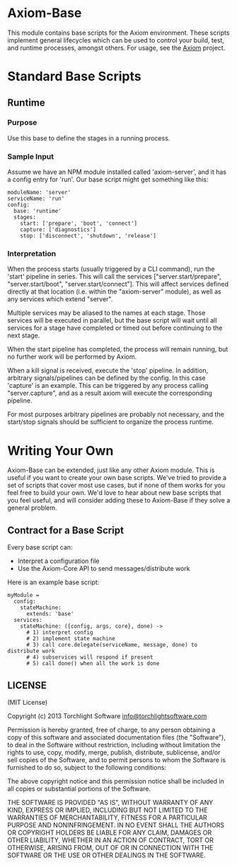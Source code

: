 # Axiom-Base

This module contains base scripts for the Axiom environment.  These scripts implement general lifecycles which can be used to control your build, test, and runtime processes, amongst others.  For usage, see the [Axiom](https://github.com/torchlightsoftware/axiom) project.

# Standard Base Scripts

## Runtime

### Purpose

Use this base to define the stages in a running process.

### Sample Input

Assume we have an NPM module installed called 'axiom-server', and it has a config entry for 'run'.  Our base script might get something like this:

```coffee-script
moduleName: 'server'
serviceName: 'run'
config:
  base: 'runtime'
  stages:
    start: ['prepare', 'boot', 'connect']
    capture: ['diagnostics']
    stop: ['disconnect', 'shutdown', 'release']
```

### Interpretation

When the process starts (usually triggered by a CLI command), run the 'start' pipeline in series.  This will call the services ["server.start/prepare", "server.start/boot", "server.start/connect"].  This will affect services defined directly at that location (i.e. within the "axiom-server" module), as well as any services which extend "server".

Multiple services may be aliased to the names at each stage.  Those services will be executed in parallel, but the base script will wait until all services for a stage have completed or timed out before continuing to the next stage.

When the start pipeline has completed, the process will remain running, but no further work will be performed by Axiom.

When a kill signal is received, execute the 'stop' pipeline.  In addition, arbitrary signals/pipelines can be defined by the config.  In this case 'capture' is an example.  This can be triggered by any process calling "server.capture", and as a result axiom will execute the corresponding pipeline.

For most purposes arbitrary pipelines are probably not necessary, and the start/stop signals should be sufficient to organize the process runtime.

# Writing Your Own

Axiom-Base can be extended, just like any other Axiom module.  This is useful if you want to create your own base scripts.  We've tried to provide a set of scripts that cover most use cases, but if none of them works for you feel free to build your own.  We'd love to hear about new base scripts that you feel useful, and will consider adding these to Axiom-Base if they solve a general problem.

## Contract for a Base Script

Every base script can:

* Interpret a configuration file
* Use the Axiom-Core API to send messages/distribute work

Here is an example base script:

```coffee-script
myModule =
  config:
    stateMachine:
      extends: 'base'
  services:
    stateMachine: ({config, args, core}, done) ->
      # 1) interpret config
      # 2) implement state machine
      # 3) call core.delegate(serviceName, message, done) to distribute work
      # 4) subservices will respond if present
      # 5) call done() when all the work is done
```

## LICENSE

(MIT License)

Copyright (c) 2013 Torchlight Software <info@torchlightsoftware.com>

Permission is hereby granted, free of charge, to any person obtaining
a copy of this software and associated documentation files (the
"Software"), to deal in the Software without restriction, including
without limitation the rights to use, copy, modify, merge, publish,
distribute, sublicense, and/or sell copies of the Software, and to
permit persons to whom the Software is furnished to do so, subject to
the following conditions:

The above copyright notice and this permission notice shall be
included in all copies or substantial portions of the Software.

THE SOFTWARE IS PROVIDED "AS IS", WITHOUT WARRANTY OF ANY KIND,
EXPRESS OR IMPLIED, INCLUDING BUT NOT LIMITED TO THE WARRANTIES OF
MERCHANTABILITY, FITNESS FOR A PARTICULAR PURPOSE AND
NONINFRINGEMENT. IN NO EVENT SHALL THE AUTHORS OR COPYRIGHT HOLDERS BE
LIABLE FOR ANY CLAIM, DAMAGES OR OTHER LIABILITY, WHETHER IN AN ACTION
OF CONTRACT, TORT OR OTHERWISE, ARISING FROM, OUT OF OR IN CONNECTION
WITH THE SOFTWARE OR THE USE OR OTHER DEALINGS IN THE SOFTWARE.
